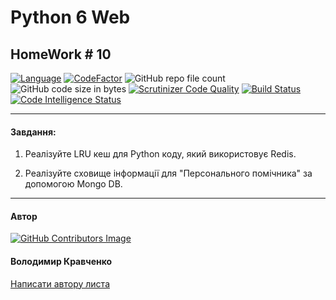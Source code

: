 # Python 6 Web 
## HomeWork # 10

[![Language](https://img.shields.io/badge/language-python-blue)](https://www.python.org)
[![CodeFactor](https://www.codefactor.io/repository/github/vlodyakr/python-6-web-homework-10/badge)](https://www.codefactor.io/repository/github/vlodyakr/python-6-web-homework-10)
![GitHub repo file count](https://img.shields.io/github/directory-file-count/VlodyaKr/Python-6-Web-HomeWork-10)
![GitHub code size in bytes](https://img.shields.io/github/languages/code-size/VlodyaKr/Python-6-Web-HomeWork-10)
[![Scrutinizer Code Quality](https://scrutinizer-ci.com/g/VlodyaKr/Python-6-Web-HomeWork-10/badges/quality-score.png?b=main)](https://scrutinizer-ci.com/g/VlodyaKr/Python-6-Web-HomeWork-10/?branch=main)
[![Build Status](https://scrutinizer-ci.com/g/VlodyaKr/Python-6-Web-HomeWork-10/badges/build.png?b=main)](https://scrutinizer-ci.com/g/VlodyaKr/Python-6-Web-HomeWork-10/build-status/main)
[![Code Intelligence Status](https://scrutinizer-ci.com/g/VlodyaKr/Python-6-Web-HomeWork-10/badges/code-intelligence.svg?b=main)](https://scrutinizer-ci.com/code-intelligence)

---
#### Завдання:

1. Реалізуйте LRU кеш для Python коду, який використовує Redis.

2. Реалізуйте сховище інформації для "Персонального помічника" за допомогою Mongo DB.

---
#### Автор
[![GitHub Contributors Image](https://contrib.rocks/image?repo=VlodyaKr/Python-6-Web-HomeWork-10)](https://github.com/VlodyaKr)

#### Володимир Кравченко
[Написати автору листа](mailto:vlodya@gmail.com?subject=Python-6-Web-HomeWork-10)
